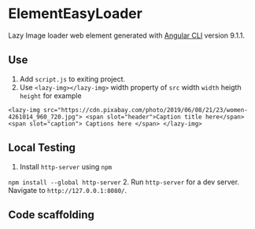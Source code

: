 # ElementEasyLoader

Lazy Image loader web element  generated with [Angular CLI](https://github.com/angular/angular-cli) version 9.1.1.

## Use 

1. Add `script.js` to exiting project.
2. Use `<lazy-img></lazy-img>` width property of `src` width `width` heigth `height` for example

``
  <lazy-img src="https://cdn.pixabay.com/photo/2019/06/08/21/23/women-4261014_960_720.jpg">
    <span slot="header">Caption title here</span>
    <span slot="caption">
      Captions here
    </span>
  </lazy-img>
``

## Local Testing 

1. Install `http-server` using `npm`

``
    npm install --global http-server
``
2. Run `http-server` for a dev server. Navigate to `http://127.0.0.1:8080/`.
## Code scaffolding


